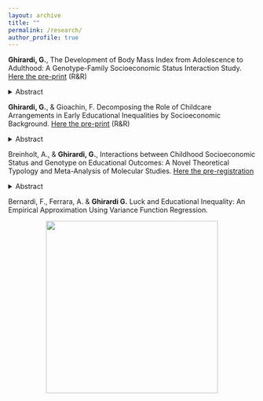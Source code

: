 ```yaml
---
layout: archive
title: ""
permalink: /research/
author_profile: true
---
```



**Ghirardi, G.**, The Development of Body Mass Index from Adolescence to Adulthood: 
A Genotype-Family Socioeconomic Status Interaction Study.  [Here the pre-print](https://osf.io/preprints/socarxiv/7edp4_v1) (R&R)
<details>
<summary>Abstract</summary>
Body weight in adolescence and adulthood may result from the interplay between individuals' genetic characteristics and the social context in which they grow up, such as family socioeconomic status (SES). However, evidence on the interaction between genetic propensity for high body mass index (BMI) and family SES remains inconclusive. This study investigates whether the genetic propensity for high BMI impacts BMI differently among individuals from high-SES versus low-SES families and whether this effect varies with age. Three theoretical frameworks—compensatory advantage or diathesis-stress model and social push model —are tested to predict the moderating effect of family SES on the genetic association with BMI. Drawing on data from the National Longitudinal Study of Adolescent to Adult Health (Add Health), I use the polygenic index for BMI (BMI PGI) to measure genetic propensity for body weight and analyze it at various life stages: adolescence (≃ 16 years old), early adulthood (≃ 22 years old), adulthood (≃ 28 years old), and later adulthood (≃ 37 years old). Results indicate that the BMI PGI is more predictive of BMI in individuals from low-SES families than those from high-SES families. This interaction is observed across both younger and older age groups, suggesting that the interaction between BMI PGI and family SES persists throughout the life course, especially among those who show high levels of BMI – as revealed through unconditional quantile regression. These findings underscore the importance of adopting a life-course perspective in gene-environment interaction studies and highlight the need to account for potential heterogeneity in the gene-environment effect across different levels of BMI.
</details>

**Ghirardi, G.**, & Gioachin, F. Decomposing the Role of Childcare Arrangements in Early Educational Inequalities by Socioeconomic Background.  [Here the pre-print](https://osf.io/preprints/socarxiv/9q6fk) (R&R)
<details>
<summary>Abstract</summary>
This research note investigates how childcare arrangements under age three affect early social inequalities in children’s competencies, relying on a novel decomposition approach (Yu and Elwert 2023). This approach allows us to provide a comprehensive evaluation of different childcare arrangements within a potential outcome framework, revealing not only the overall relevance of each childcare arrangement but also the importance of specific channels impacting social disparities such as prevalence (unequal exposure), effect (heterogeneous effect), and selection (within-group propensity to treatment). Using the newborn cohort of the German National Educational Panel Study (NEPS - SC1), we assess the impact of early childhood education and care (ECEC), family day-care, grandparental care, and exclusive parental care on children’s competencies in mathematics and vocabulary at ages 4 and 5. Findings highlight ECEC as the most effective approach in reducing social disparities, positively influencing children from lower socio-economic backgrounds. Conversely, exclusive parental care and family day-care increase social disparities, benefiting children from higher socio-economic backgrounds while negatively affecting those from lower backgrounds. This comprehensive evaluation identifies channels impacting social inequalities, contributing to understanding the nuanced role of childcare arrangements in shaping early social inequalities in children’s competencies.
</details>


Breinholt, A., & **Ghirardi, G.**, Interactions between Childhood Socioeconomic Status and Genotype on Educational Outcomes: A Novel Theoretical Typology and Meta-Analysis of Molecular Studies. [Here the pre-registration](https://osf.io/3sh2n?mode=&revisionId=&view_only=)
<details>
<summary>Abstract</summary>
A growing body of research investigates whether genetic influences on educational outcomes can be suppressed or boosted by the environment in which an individual lives. Indeed, several studies have examined the interaction between the genetic propensity for education and the socioeconomic status (SES) of the family of origin, the neighborhood, or school - so-called GxSES studies. However, results are mixed. Some studies find stronger associations between genetic propensities and educational outcomes in high-SES environments, while other studies find stronger associations in low-SES environments. In this work, we conduct a systematic review and meta-analysis of studies that investigated the interaction between genetic propensity for education and SES on measures of educational attainment and achievement. We focus on studies relying on molecular genetic information in the form of polygenic indices (PGI). This study aims to answer the following questions: (1) Does the genetic propensity for education matter more for educational outcomes in high or low-SES environments? (2) Which factors may explain the inconsistent findings of the previous literature? To address these questions, we collect results from both published and working papers investigating the interaction of interest and using molecular data.
</details>

Bernardi, F., Ferrara, A.  & **Ghirardi G.** Luck and Educational Inequality: An Empirical Approximation Using Variance Function Regression. 



<div align="center">
<img src="http://gaiaghirardi.github.io/images/re.jpeg" width="350" />
</div>


